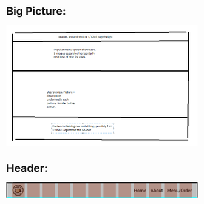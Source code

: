 # Big Picture: 
![Very big picture view](/design/images/landing-page-content.png)

# Header:
![Figma Header layout](/design/images/landing-page-header.png)
